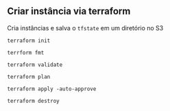 ## Criar instância via terraform

Cria instâncias e salva o `tfstate` em um diretório no S3

    terraform init

    terrform fmt

    terraform validate

    terraform plan

    terraform apply -auto-approve

    terraform destroy